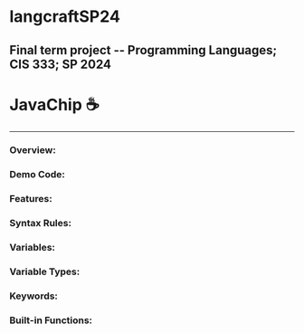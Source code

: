# langcraftSP24
Final term project -- Programming Languages; CIS 333; SP 2024
---

# JavaChip ☕️
---
### Overview:

### Demo Code:

### Features:

### Syntax Rules:

### Variables:

### Variable Types:

### Keywords:

### Built-in Functions:
